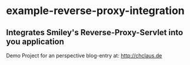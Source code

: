 # example-reverse-proxy-integration 
## Integrates Smiley's Reverse-Proxy-Servlet into you application

Demo Project for an perspective blog-entry at: http://chclaus.de
